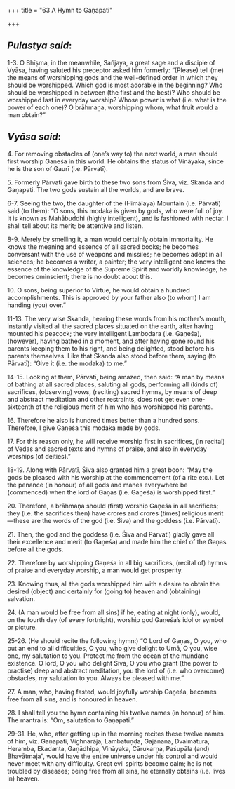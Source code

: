 +++
title = "63 A Hymn to Gaṇapati"

+++
 

## *Pulastya said*:

1-3. O Bhīṣma, in the meanwhile, Sañjaya, a great sage and a disciple of Vyāsa, having saluted his preceptor asked him formerly: “(Please) tell (me) the means of worshipping gods and the well-defined order in which they should be worshipped. Which god is most adorable in the beginning? Who should be worshipped in between (the first and the best)? Who should be worshipped last in everyday worship? Whose power is what (i.e. what is the power of each one)? O brāhmaṇa, worshipping whom, what fruit would a man obtain?”

## *Vyāsa said*:

4\. For removing obstacles of (one’s way to) the next world, a man should first worship Gaṇeśa in this world. He obtains the status of Vināyaka, since he is the son of Gaurī (i.e. Pārvatī).

5\. Formerly Pārvatī gave birth to these two sons from Śiva, viz. Skanda and Gaṇapati. The two gods sustain all the worlds, and are brave.

6-7. Seeing the two, the daughter of the (Himālaya) Mountain (i.e. Pārvatī) said (to them): “O sons, this modaka is given by gods, who were full of joy. It is known as Mahābuddhi (highly intelligent), and is fashioned with nectar. I shall tell about its merit; be attentive and listen.

8-9. Merely by smelling it, a man would certainly obtain immortality. He knows the meaning and essence of all sacred books; he becomes conversant with the use of weapons and missiles; he becomes adept in all sciences; he becomes a writer, a painter; the very intelligent one knows the essence of the knowledge of the Supreme Spirit and worldly knowledge; he becomes ominscient; there is no doubt about this.

10\. O sons, being superior to Virtue, he would obtain a hundred accomplishments. This is approved by your father also (to whom) I am handing (you) over.”

11-13. The very wise Skanda, hearing these words from his mother's mouth, instantly visited all the sacred places situated on the earth, after having mounted his peacock; the very intelligent Lambodara (i.e. Gaṇeśa), (however), having bathed in a moment, and after having gone round his parents keeping them to his right, and being delighted, stood before his parents themselves. Like that Skanda also stood before them, saying (to Pārvatī): “Give it (i.e. the modaka) to me.”

14-15. Looking at them, Pārvatī, being amazed, then said: “A man by means of bathing at all sacred places, saluting all gods, performing all (kinds of) sacrifices, (observing) vows, (reciting) sacred hymns, by means of deep and abstract meditation and other restraints, does not get even one-sixteenth of the religious merit of him who has worshipped his parents.

16\. Therefore he also is hundred times better than a hundred sons. Therefore, I give Gaṇeśa this modaka made by gods.

17\. For this reason only, he will receive worship first in sacrifices, (in recital) of Vedas and sacred texts and hymns of praise, and also in everyday worships (of deities).”

18-19. Along with Pārvatī, Śiva also granted him a great boon: “May the gods be pleased with his worship at the commencement (of a rite etc.). Let the penance (in honour) of all gods and manes everywhere be (commenced) when the lord of Gaṇas (i.e. Gaṇeśa) is worshipped first.”

20\. Therefore, a brāhmaṇa should (first) worship Gaṇeśa in all sacrifices; they (i.e. the sacrifices then) have crores and crores (times) religious merit—these are the words of the god (i.e. Śiva) and the goddess (i.e. Pārvatī).

21\. Then, the god and the goddess (i.e. Śiva and Pārvatī) gladly gave all their excellence and merit (to Gaṇeśa) and made him the chief of the Gaṇas before all the gods.

22\. Therefore by worshipping Gaṇeśa in all big sacrifices, (recital of) hymns of praise and everyday worship, a man would get prosperity.

23\. Knowing thus, all the gods worshipped him with a desire to obtain the desired (object) and certainly for (going to) heaven and (obtaining) salvation.

24\. (A man would be free from all sins) if he, eating at night (only), would, on the fourth day (of every fortnight), worship god Gaṇeśa’s idol or symbol or picture.

25-26. (He should recite the following hymn:) “O Lord of Gaṇas, O you, who put an end to all difficulties, O you, who give delight to Umā, O you, wise one, my salutation to you. Protect me from the ocean of the mundane existence. O lord, O you who delight Śiva, O you who grant (the power to practise) deep and abstract meditation, you the lord of (i.e. who overcome) obstacles, my salutation to you. Always be pleased with me.”

27\. A man, who, having fasted, would joyfully worship Gaṇeśa, becomes free from all sins, and is honoured in heaven.

28\. I shall tell you the hymn containing his twelve names (in honour) of him. The mantra is: “Om, salutation to Gaṇapati.”

29-31. He, who, after getting up in the morning recites these twelve names of him, viz. Gaṇapati, Vighnarāja, Lambatuṇḍa, Gajānana, Dvaimatura, Heramba, Ekadanta, Gaṇādhipa, Vināyaka, Cārukarṇa, Paśupāla (and) Bhavātmaja”, would have the entire universe under his control and would never meet with any difficulty. Great evil spirits become calm; he is not troubled by diseases; being free from all sins, he eternally obtains (i.e. lives in) heaven.


